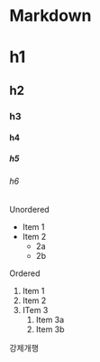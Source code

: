 # Markdown

# h1
## h2
### h3
#### h4
##### h5
###### h6

Unordered
* Item 1
* Item 2
	* 2a
	* 2b
	
Ordered
1. Item 1
1. Item 2
1. ITem 3
	1. Item 3a
	1. Item 3b

강제개행  
